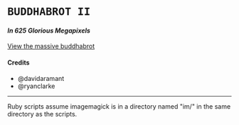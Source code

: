 # <code>BUDDHABROT II</code>
#### _In 625 Glorious Megapixels_

[View the massive buddhabrot](http://htmlpreview.github.io/?https://github.com/buddhabrot-2/buddhabrot-2/blob/master/index.html)

#### Credits
* @davidaramant
* @ryanclarke

---

Ruby scripts assume imagemagick is in a directory named "im/" in the same directory as the scripts.

